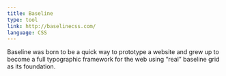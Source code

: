 ```yaml
---
title: Baseline
type: tool
link: http://baselinecss.com/
language: CSS
---
```


Baseline was born to be a quick way to prototype a website and grew up to become a full typographic framework for the web using “real” baseline grid as its foundation.
